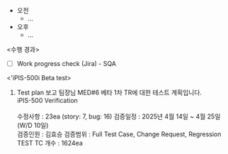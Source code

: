 - 오전
	- ...
- 오후
	- ...

<수행 경과>
- [ ] Work progress check (Jira) - SQA

<'iPIS-500i Beta test>
1. Test plan 보고
팀장님 MED#6 베타 1차 TR에 대한 테스트 계획입니다.
   
iPIS-500 Verification  
   
수정사항 : 23ea (story: 7, bug: 16)
검증일정 : 2025년 4월 14일 ~ 4월 25일 (W/D 10일)  
검증인원 : 김효승
검증범위 : Full Test Case, Change Request, Regression TEST
TC 개수 : 1624ea